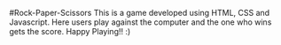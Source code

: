 #Rock-Paper-Scissors
This is a game developed using HTML, CSS and Javascript.
Here users play against the computer and the one who wins gets the score.
Happy Playing!! :)
